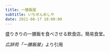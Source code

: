 ```yaml
---
title: 一膳飯屋
subtitle: いちぜんめしや
date: 2021-08-17 10:00:00
---
```


盛りきりの一膳飯を食べさせる飲食店。簡易食堂。

<cite>広辞苑「一膳飯屋」</cite>より引用